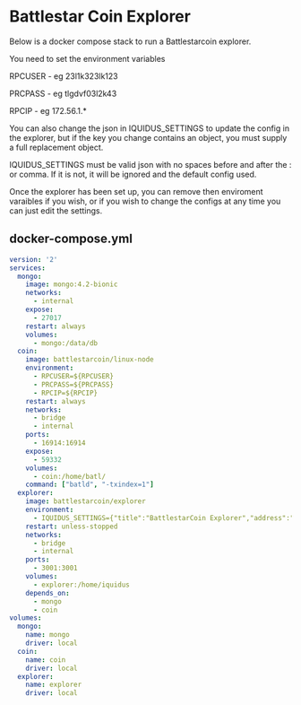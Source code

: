Battlestar Coin Explorer
========

Below is a docker compose stack to run a Battlestarcoin explorer.


You need to set the environment variables

RPCUSER - eg 23l1k323lk123

PRCPASS - eg tlgdvf03l2k43

RPCIP - eg 172.56.1.*

You can also change the json in IQUIDUS_SETTINGS to update the config in the explorer, but if the key you change contains an object, you must supply a full replacement object.

IQUIDUS_SETTINGS must be valid json with no spaces before and after the : or comma.  If it is not, it will be ignored and the default config used.

Once the explorer has been set up, you can remove then enviroment varaibles if you wish, or if you wish to change the configs at any time you can just edit the settings.


## docker-compose.yml

```yaml
version: '2'
services:
  mongo:
    image: mongo:4.2-bionic
    networks: 
      - internal
    expose:
      - 27017
    restart: always
    volumes:
      - mongo:/data/db
  coin:
    image: battlestarcoin/linux-node
    environment:
      - RPCUSER=${RPCUSER}
      - PRCPASS=${PRCPASS}
      - RPCIP=${RPCIP}
    restart: always
    networks:
      - bridge
      - internal
    ports:
      - 16914:16914
    expose:
      - 59332
    volumes:
      - coin:/home/batl/
    command: ["batld", "-txindex=1"]
  explorer:
    image: battlestarcoin/explorer
    environment:
      - IQUIDUS_SETTINGS={"title":"BattlestarCoin Explorer","address":"https://explorer.domainhere.org","wallet":{"host":"coin","port":16915,"username":"${RPCUSER}","password":"${PRCPASS}"}}
    restart: unless-stopped
    networks:
      - bridge
      - internal
    ports:
      - 3001:3001
    volumes:
      - explorer:/home/iquidus
    depends_on:
      - mongo
      - coin
volumes:
  mongo:
    name: mongo
    driver: local
  coin:
    name: coin
    driver: local
  explorer:
    name: explorer
    driver: local

```
